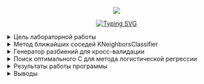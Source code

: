<p align="center"><img src="https://github.com/kirchofff/II_M3/blob/master/1%20%D0%9B%D0%A0/img.png"/></p>
<p align="center"><a href="https://git.io/typing-svg"><img src="https://readme-typing-svg.herokuapp.com?font=Font+Awesome&duration=2500&pause=400&color=000000&random=false&width=435&lines=%D0%98%D1%81%D0%BF%D0%BE%D0%BB%D0%BD%D0%B8%D1%82%D0%B5%D0%BB%D1%8C%D0%BD%D1%8B%D0%B9+%D0%BE%D1%82%D1%87%D0%B5%D1%82" alt="Typing SVG" /></a>

<details><summary>Цель лабораторной работы</summary>
    Получение практических навыков работы с метрическими и линейными моделями классификации и регрессии
 </details>
<details>
<summary>Метод ближайших соседей KNeighborsClassifier</summary>
<p align="center"><img src="https://github.com/kirchofff/II_M3/blob/master/1%20%D0%9B%D0%A0/img_1.png"/></p>
<p align="center"> Рис.1 - Результаты тестирования и обучения модели с помощью KNeighborsClassifier</p>
</details>
<details>
<summary>Генератор разбиений для кросс-валидации</summary>
<p align="center"><img src="https://github.com/kirchofff/II_M3/blob/master/1%20%D0%9B%D0%A0/img_2.png"/></p>
<p align="center"> Рис.2 - Результаты кросс валидации с разбиением до и после масштабированием</p>
</details>
<details>
<summary>Поиск оптимального С для метода логистической регрессии</summary>
<p align="center"><img src="https://github.com/kirchofff/II_M3/blob/master/1%20%D0%9B%D0%A0/img_3.png"/></p>
<p align="center"> Рис.3 - Результаты кросс валидации с разбиением до масштабированием</p>
<p align="center"><img src="https://github.com/kirchofff/II_M3/blob/master/1%20%D0%9B%D0%A0/img_4.png"/></p>
<p align="center"> Рис.4 - Результаты кросс валидации с разбиением после масштабированием</p>
</details>
<details>
<summary>Результаты работы программы</summary>
<p>Вывод данных в консоль:</p>
<p align="center"><img src="https://github.com/kirchofff/II_M3/blob/master/1%20%D0%9B%D0%A0/img_5.png"/></p>
<p align="center"> Рис.5 - Вывод результатов в консоль</p>
</details>
<details>
<summary>Выводы</summary>

</details>

